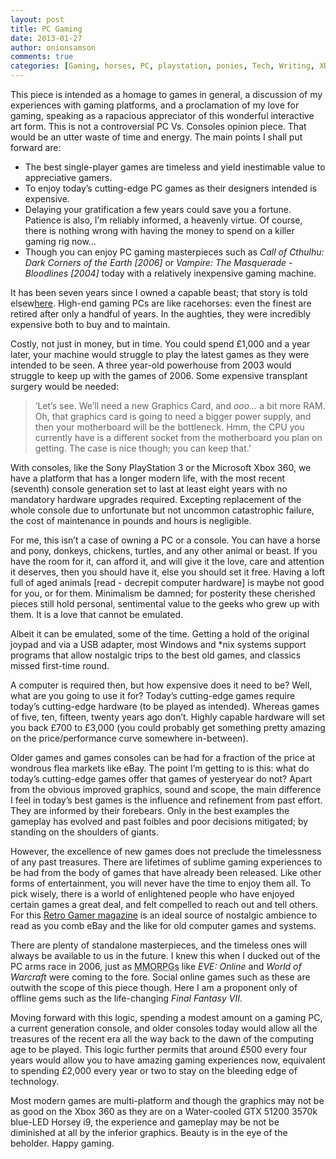 ```yaml
---
layout: post
title: PC Gaming
date: 2013-01-27
author: onionsamson
comments: true
categories: [Gaming, horses, PC, playstation, ponies, Tech, Writing, XBOX 360]
---
```

<p>This piece is intended as a homage to games in general, a discussion of my experiences with gaming platforms, and a proclamation of my love for gaming, speaking as a rapacious appreciator of this wonderful interactive art form. This is not a controversial PC Vs. Consoles opinion piece. That would be an utter waste of time and energy. The main points I shall put forward are:</p>
<ul>
<li>The best single-player games are timeless and yield inestimable value to appreciative gamers.</li>
<li>To enjoy today’s cutting-edge PC games as their designers intended is  expensive.</li>
<li>Delaying your gratification a few years could save you a fortune. Patience is also, I’m reliably informed, a heavenly virtue. Of course, there is nothing wrong with having the money to spend on a killer gaming rig now…</li>
<li>Though you can enjoy PC gaming masterpieces such as <em>Call of Cthulhu: Dark Corners of the Earth [2006]</em> or <em>Vampire: The Masquerade - Bloodlines [2004]</em> today with a relatively inexpensive gaming machine.</li>
</ul>
<p>It has been seven years since I owned a capable beast; that story is told elsew<a href="https://www.onionsamson.com/diary/2011/7/22/the-apple-of-my-eye.html&quot;">here</a>. High-end gaming PCs are like racehorses: even the finest are retired after only a handful of years. In the aughties, they were incredibly expensive both to buy and to maintain.</p>
<p>Costly, not just in money, but in time. You could spend £1,000 and a year later, your machine would struggle to play the latest games as they were intended to be seen.  A three year-old powerhouse from 2003 would struggle to keep up with the games of 2006. Some expensive transplant surgery would be needed:</p>
<blockquote>
<p>‘Let’s see. We’ll need a new Graphics Card, and <em>ooo…</em> a bit more RAM. Oh, that graphics card is going to need a bigger power supply, and then your motherboard will be the bottleneck. Hmm, the CPU you currently have is a different socket from the motherboard you plan on getting. The case is nice though; you can keep that.’</p>
</blockquote>
<p>With consoles, like the Sony PlayStation 3 or the Microsoft Xbox 360, we have a platform that has a longer modern life, with the most recent (seventh) console generation set to last at least eight years with no mandatory hardware upgrades required. Excepting replacement of the whole console due to unfortunate but not uncommon catastrophic failure, the cost of maintenance in pounds and hours is negligible.</p>
<p>For me, this isn’t a case of owning a PC or a console. You can have a horse and pony, donkeys, chickens, turtles, and any other animal or beast. If you have the room for it, can afford it, and will give it the love, care and attention it deserves, then you should have it, else you should set it free. Having a loft full of aged animals [read - decrepit computer hardware] is maybe not good for you, or for them. Minimalism be damned; for posterity these cherished pieces still hold personal, sentimental value to the geeks who grew up with them. It is a love that cannot be emulated.</p>
<p>Albeit it can be emulated, some of the time. Getting a hold of the original joypad and via a USB adapter, most Windows and *nix systems support programs that allow nostalgic trips to the best old games, and classics missed first-time round.</p>
<p>A computer is required then, but how expensive does it need to be? Well, what are you going to use it for? Today’s cutting-edge games require today’s cutting-edge hardware (to be played as intended). Whereas games of five, ten, fifteen, twenty years ago don’t. Highly capable hardware will set you back £700 to £3,000 (you could probably get something pretty amazing on the price/performance curve somewhere in-between).</p>
<p>Older games and games consoles can be had for a fraction of the price at wondrous flea markets like eBay. The point I’m getting to is this: what do today’s cutting-edge games offer that games of yesteryear do not? Apart from the obvious improved graphics, sound and scope, the main difference I feel in today’s best games is the influence and refinement from past effort. They are informed by their forebears. Only in the best examples the gameplay has evolved and past foibles and poor decisions mitigated; by standing on the shoulders of giants.</p>
<p>However, the excellence of new games does not preclude the timelessness of any past treasures. There are lifetimes of sublime gaming experiences to be had from the body of games that have already been released. Like other forms of entertainment, you will never have the time to enjoy them all. To pick wisely, there is a world of enlightened people who have enjoyed certain games a great deal, and felt compelled to reach out and tell others. For this <a href="http://retrogamer.net">Retro Gamer magazine</a> is an ideal source of nostalgic ambience to read as you comb eBay and the like for old computer games and systems.</p>
<p>There are plenty of standalone masterpieces, and the timeless ones will always be available to us in the future. I knew this when I ducked out of the PC arms race in 2006, just as <abbr title="Massively Multiplayer Online Roleplaying Games">MMORPGs</abbr> like <em>EVE: Online</em> and <em>World of Warcraft</em> were coming to the fore. Social online games such as these are outwith the scope of this piece though. Here I am a proponent only of offline gems such as the life-changing <em>Final Fantasy VII</em>.</p>
<p>Moving forward with this logic, spending a modest amount on a gaming PC, a current generation console, and older consoles today would allow all the treasures of the recent era all the way back to the dawn of the computing age to be played. This logic further permits that around £500 every four years would allow you to have amazing gaming experiences now, equivalent to spending £2,000 every year or two to stay on the bleeding edge of technology. </p>
<p>Most modern games are multi-platform and though the graphics may not be as good on the Xbox 360 as they are on a Water-cooled GTX 51200 3570k blue-LED Horsey i9, the experience and gameplay may be not be diminished at all by the inferior graphics. Beauty is in the eye of the beholder. Happy gaming.</p>
